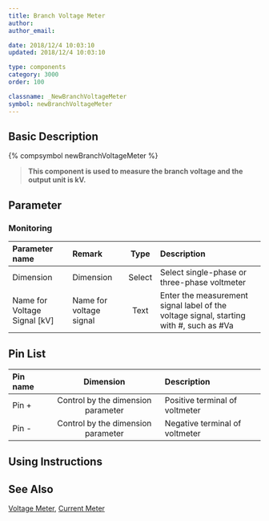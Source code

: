 ```yaml
---
title: Branch Voltage Meter
author:
author_email:

date: 2018/12/4 10:03:10
updated: 2018/12/4 10:03:10

type: components
category: 3000
order: 100

classname: _NewBranchVoltageMeter
symbol: newBranchVoltageMeter
---
```


## Basic Description

{% compsymbol newBranchVoltageMeter %}

> **This component is used to measure the branch voltage and the output unit is kV.**

## Parameter

### Monitoring

| Parameter name                 | Remark                  |  Type  | Description                                                                            |
| :----------------------------- | :---------------------- | :----: | :------------------------------------------------------------------------------------- |
| Dimension                      | Dimension               | Select | Select single-phase or three-phase voltmeter                                           |
| Name for Voltage Signal \[kV\] | Name for voltage signal |  Text  | Enter the measurement signal label of the voltage signal, starting with #, such as #Va |

## Pin List

| Pin name |             Dimension              | Description                    |
| :------- | :--------------------------------: | :----------------------------- |
| Pin +    | Control by the dimension parameter | Positive terminal of voltmeter |
| Pin -    | Control by the dimension parameter | Negative terminal of voltmeter |

## Using Instructions

## See Also

[Voltage Meter](comp_NewVoltageMeter.md), [Current Meter](comp_NewCurrentMeter.md)
